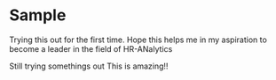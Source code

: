 # Sample
Trying this out for the first time.
Hope this helps me in my aspiration to become a leader in the field of HR-ANalytics

Still trying somethings out
This is amazing!!
